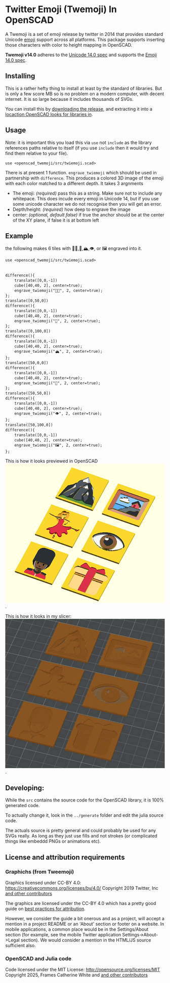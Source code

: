 # Twitter Emoji (Twemoji) In OpenSCAD

A Twemoji is a set of emoji release by twitter in 2014 that provides standard Unicode [emoji](http://en.wikipedia.org/wiki/Emoji) support across all platforms.
This package supports inserting those characters with color to height mapping in OpenSCAD.


**Twemoji v14.0** adheres to the [Unicode 14.0 spec](https://unicode.org/versions/Unicode14.0.0/) and supports the [Emoji 14.0 spec](https://www.unicode.org/reports/tr51/tr51-21.html).



## Installing
This is a rather hefty thing to install at least by the standard of libraries.
But is only a few score MB so is no problem on a modern computer, with decent internet.
It is so large because it includes thousands of SVGs.

You can install this by [downloading the release](https://github.com/oxinabox/openscad_twemoji/archive/refs/tags/v1.0.0.zip),
and extracting it into a [locaction OpenSCAD looks for libraries in](https://en.wikibooks.org/wiki/OpenSCAD_User_Manual/Libraries).

## Usage

Note: it is important this you load this via `use` not `include` as the library references paths relative to itself (if you use `include` then it would try and find them relative to your file).
```
use <openscad_twemoji/src/twiemoji.scad>
```

There is at present 1 function.
`engrave_twiemoji` which should be used in partnership with `difference`.
This produces a colored 3D image of the emoji with each color matched to a different depth.
It takes 3 argnments

 - The emoji: _(required)_ pass this as a string. Make sure not to include any whitepace. This does incude every emoji in Unicode 14, but if you use some unicode character we do not recognise then you will get an error.
 - Depth/height: _(required)_ how deep to engrave the image
 - center: _(optional, default false)_ if true the anchor should be at the center of the XY plane, if false it is at bottom left


## Example
the following makes 6 tiles with 💂🏿,💃,🏔️,👁️, or 🖼️ engraved into it.
```openscad
use <openscad_twemoji/src/twiemoji.scad>


difference(){
    translate([0,0,-1])
    cube([40,40, 2], center=true);
    engrave_twiemoji("💂🏿", 2, center=true);
};
translate([0,50,0])
difference(){
    translate([0,0,-1])
    cube([40,40, 2], center=true);
    engrave_twiemoji("💃", 2, center=true);
};
translate([0,100,0])
difference(){
    translate([0,0,-1])
    cube([40,40, 2], center=true);
    engrave_twiemoji("🏔️", 2, center=true);
};
translate([50,0,0])
difference(){
    translate([0,0,-1])
    cube([40,40, 2], center=true);
    engrave_twiemoji("🎁", 2, center=true);
};
translate([50,50,0])
difference(){
    translate([0,0,-1])
    cube([40,40, 2], center=true);
    engrave_twiemoji("👁️", 2, center=true);
};
translate([50,100,0])
difference(){
    translate([0,0,-1])
    cube([40,40, 2], center=true);
    engrave_twiemoji("🖼️", 2, center=true);
};
```
This is how it looks previewed in OpenSCAD
![tiles with 💂🏿,💃,🏔️,👁️, or 🖼️ engraved into them. They are shown in color. You can see the color gives different depths](demos/preview.jpg).

This is how it looks in my slicer:
![tyles with 💂🏿,💃,🏔️,👁️, or 🖼️ engraved into them. There is no color, but you can see the filement placing at different depths.](demos/preview_sliced.jpg).


## Developing:
While the `src` contains the source code for the OpenSCAD library, it is 100% generated code.

To actually change it, look in the `../generate` folder and edit the julia source code.

The actuals source is pretty general and could probably be used for any SVGs really.
As long as they just use fills and not strokes (or complicated things like embeddd PNGs or animations etc).

## License and attribution requirements 

### Graphichs (from Tweemoji)
Graphics licensed under CC-BY 4.0: <https://creativecommons.org/licenses/by/4.0/>
Copyright 2019 Twitter, Inc [and other contributors](https://github.com/twitter/twemoji/graphs/contributors)

The graphics are licensed under the CC-BY 4.0 which has a pretty good guide on [best practices for attribution](https://wiki.creativecommons.org/Best_practices_for_attribution).

However, we consider the guide a bit onerous and as a project, will accept a mention in a project README or an 'About' section or footer on a website. In mobile applications, a common place would be in the Settings/About section (for example, see the mobile Twitter application Settings->About->Legal section). We would consider a mention in the HTML/JS source sufficient also.


### OpenSCAD and Julia code

Code licensed under the MIT License: <http://opensource.org/licenses/MIT>
Copyright 2025, Frames Catherine White and [and other contributors](https://github.com/oxinabox/openscad_twemoji/graphs/contributors)

